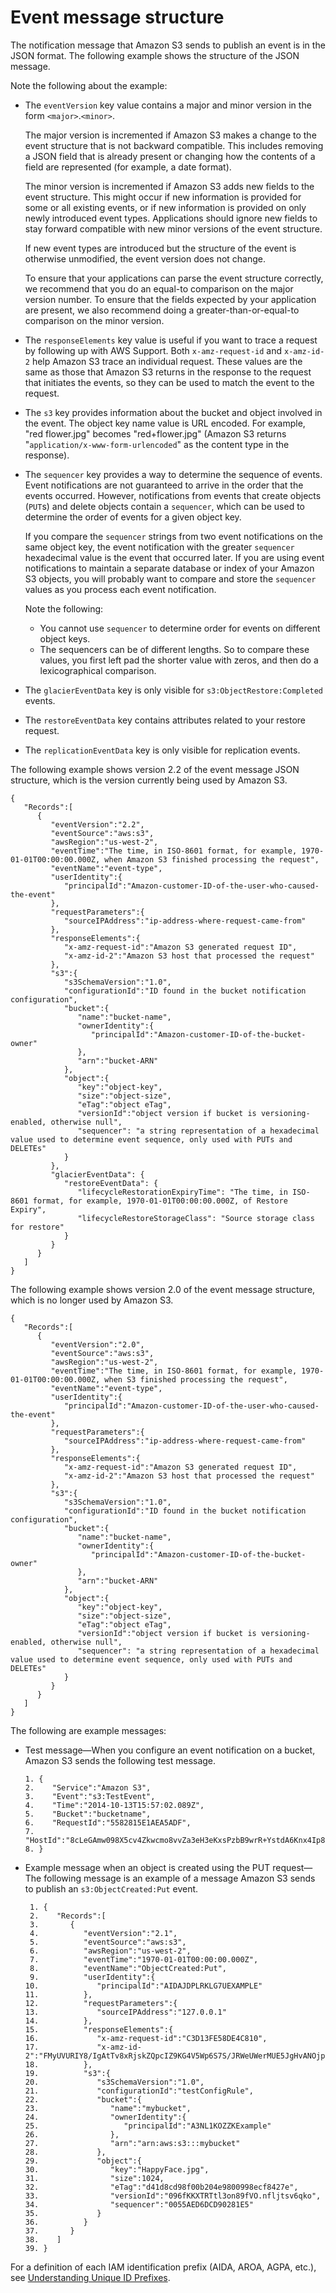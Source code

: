 # Event message structure<a name="notification-content-structure"></a>

The notification message that Amazon S3 sends to publish an event is in the JSON format\. The following example shows the structure of the JSON message\. 

Note the following about the example:
+ The `eventVersion` key value contains a major and minor version in the form `<major>`\.`<minor>`\.

  The major version is incremented if Amazon S3 makes a change to the event structure that is not backward compatible\. This includes removing a JSON field that is already present or changing how the contents of a field are represented \(for example, a date format\)\.

  The minor version is incremented if Amazon S3 adds new fields to the event structure\. This might occur if new information is provided for some or all existing events, or if new information is provided on only newly introduced event types\. Applications should ignore new fields to stay forward compatible with new minor versions of the event structure\.

  If new event types are introduced but the structure of the event is otherwise unmodified, the event version does not change\.

  To ensure that your applications can parse the event structure correctly, we recommend that you do an equal\-to comparison on the major version number\. To ensure that the fields expected by your application are present, we also recommend doing a greater\-than\-or\-equal\-to comparison on the minor version\.
+ The `responseElements` key value is useful if you want to trace a request by following up with AWS Support\. Both `x-amz-request-id` and `x-amz-id-2` help Amazon S3 trace an individual request\. These values are the same as those that Amazon S3 returns in the response to the request that initiates the events, so they can be used to match the event to the request\.
+ The `s3` key provides information about the bucket and object involved in the event\. The object key name value is URL encoded\. For example, "red flower\.jpg" becomes "red\+flower\.jpg" \(Amazon S3 returns "`application/x-www-form-urlencoded`" as the content type in the response\)\.
+ The `sequencer` key provides a way to determine the sequence of events\. Event notifications are not guaranteed to arrive in the order that the events occurred\. However, notifications from events that create objects \(`PUT`s\) and delete objects contain a `sequencer`, which can be used to determine the order of events for a given object key\. 

  If you compare the `sequencer` strings from two event notifications on the same object key, the event notification with the greater `sequencer` hexadecimal value is the event that occurred later\. If you are using event notifications to maintain a separate database or index of your Amazon S3 objects, you will probably want to compare and store the `sequencer` values as you process each event notification\. 

  Note the following:
  + You cannot use `sequencer` to determine order for events on different object keys\.
  + The sequencers can be of different lengths\. So to compare these values, you first left pad the shorter value with zeros, and then do a lexicographical comparison\.
+ The `glacierEventData` key is only visible for `s3:ObjectRestore:Completed` events\. 
+ The `restoreEventData` key contains attributes related to your restore request\.
+ The `replicationEventData` key is only visible for replication events\.

The following example shows version 2\.2 of the event message JSON structure, which is the version currently being used by Amazon S3\.

```
{  
   "Records":[  
      {  
         "eventVersion":"2.2",
         "eventSource":"aws:s3",
         "awsRegion":"us-west-2",
         "eventTime":"The time, in ISO-8601 format, for example, 1970-01-01T00:00:00.000Z, when Amazon S3 finished processing the request",
         "eventName":"event-type",
         "userIdentity":{  
            "principalId":"Amazon-customer-ID-of-the-user-who-caused-the-event"
         },
         "requestParameters":{  
            "sourceIPAddress":"ip-address-where-request-came-from"
         },
         "responseElements":{  
            "x-amz-request-id":"Amazon S3 generated request ID",
            "x-amz-id-2":"Amazon S3 host that processed the request"
         },
         "s3":{  
            "s3SchemaVersion":"1.0",
            "configurationId":"ID found in the bucket notification configuration",
            "bucket":{  
               "name":"bucket-name",
               "ownerIdentity":{  
                  "principalId":"Amazon-customer-ID-of-the-bucket-owner"
               },
               "arn":"bucket-ARN"
            },
            "object":{  
               "key":"object-key",
               "size":"object-size",
               "eTag":"object eTag",
               "versionId":"object version if bucket is versioning-enabled, otherwise null",
               "sequencer": "a string representation of a hexadecimal value used to determine event sequence, only used with PUTs and DELETEs"
            }
         },
         "glacierEventData": {
            "restoreEventData": {
               "lifecycleRestorationExpiryTime": "The time, in ISO-8601 format, for example, 1970-01-01T00:00:00.000Z, of Restore Expiry",
               "lifecycleRestoreStorageClass": "Source storage class for restore"
            }
         }
      }
   ]
}
```

The following example shows version 2\.0 of the event message structure, which is no longer used by Amazon S3\.

```
{  
   "Records":[  
      {  
         "eventVersion":"2.0",
         "eventSource":"aws:s3",
         "awsRegion":"us-west-2",
         "eventTime":"The time, in ISO-8601 format, for example, 1970-01-01T00:00:00.000Z, when S3 finished processing the request",
         "eventName":"event-type",
         "userIdentity":{  
            "principalId":"Amazon-customer-ID-of-the-user-who-caused-the-event"
         },
         "requestParameters":{  
            "sourceIPAddress":"ip-address-where-request-came-from"
         },
         "responseElements":{  
            "x-amz-request-id":"Amazon S3 generated request ID",
            "x-amz-id-2":"Amazon S3 host that processed the request"
         },
         "s3":{  
            "s3SchemaVersion":"1.0",
            "configurationId":"ID found in the bucket notification configuration",
            "bucket":{  
               "name":"bucket-name",
               "ownerIdentity":{  
                  "principalId":"Amazon-customer-ID-of-the-bucket-owner"
               },
               "arn":"bucket-ARN"
            },
            "object":{  
               "key":"object-key",
               "size":"object-size",
               "eTag":"object eTag",
               "versionId":"object version if bucket is versioning-enabled, otherwise null",
               "sequencer": "a string representation of a hexadecimal value used to determine event sequence, only used with PUTs and DELETEs"
            }
         }
      }
   ]
}
```

The following are example messages:
+ Test message—When you configure an event notification on a bucket, Amazon S3 sends the following test message\.

  ```
  1. {  
  2.    "Service":"Amazon S3",
  3.    "Event":"s3:TestEvent",
  4.    "Time":"2014-10-13T15:57:02.089Z",
  5.    "Bucket":"bucketname",
  6.    "RequestId":"5582815E1AEA5ADF",
  7.    "HostId":"8cLeGAmw098X5cv4Zkwcmo8vvZa3eH3eKxsPzbB9wrR+YstdA6Knx4Ip8EXAMPLE"
  8. }
  ```
+ Example message when an object is created using the PUT request—The following message is an example of a message Amazon S3 sends to publish an `s3:ObjectCreated:Put` event\.

  ```
   1. {  
   2.    "Records":[  
   3.       {  
   4.          "eventVersion":"2.1",
   5.          "eventSource":"aws:s3",
   6.          "awsRegion":"us-west-2",
   7.          "eventTime":"1970-01-01T00:00:00.000Z",
   8.          "eventName":"ObjectCreated:Put",
   9.          "userIdentity":{  
  10.             "principalId":"AIDAJDPLRKLG7UEXAMPLE"
  11.          },
  12.          "requestParameters":{  
  13.             "sourceIPAddress":"127.0.0.1"
  14.          },
  15.          "responseElements":{  
  16.             "x-amz-request-id":"C3D13FE58DE4C810",
  17.             "x-amz-id-2":"FMyUVURIY8/IgAtTv8xRjskZQpcIZ9KG4V5Wp6S7S/JRWeUWerMUE5JgHvANOjpD"
  18.          },
  19.          "s3":{  
  20.             "s3SchemaVersion":"1.0",
  21.             "configurationId":"testConfigRule",
  22.             "bucket":{  
  23.                "name":"mybucket",
  24.                "ownerIdentity":{  
  25.                   "principalId":"A3NL1KOZZKExample"
  26.                },
  27.                "arn":"arn:aws:s3:::mybucket"
  28.             },
  29.             "object":{  
  30.                "key":"HappyFace.jpg",
  31.                "size":1024,
  32.                "eTag":"d41d8cd98f00b204e9800998ecf8427e",
  33.                "versionId":"096fKKXTRTtl3on89fVO.nfljtsv6qko",
  34.                "sequencer":"0055AED6DCD90281E5"
  35.             }
  36.          }
  37.       }
  38.    ]
  39. }
  ```

For a definition of each IAM identification prefix \(AIDA, AROA, AGPA, etc\.\), see [Understanding Unique ID Prefixes](https://docs.aws.amazon.com/IAM/latest/UserGuide/reference_identifiers.html#identifiers-prefixesl)\.
